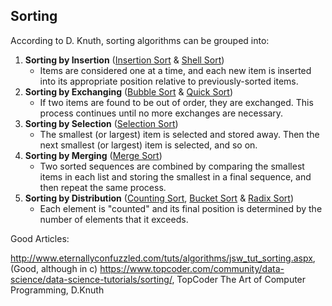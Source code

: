 ## Sorting
According to D. Knuth, sorting algorithms can be grouped into:

1) **Sorting by Insertion** ([Insertion Sort](src/algorithms/sorting/insertionsort/README.md) & [Shell Sort](src/algorithms/sorting/shellsort/README.md))
   - Items are considered one at a time, and each new item is inserted into its appropriate position relative to previously-sorted items.
2) **Sorting by Exchanging** ([Bubble Sort](src/algorithms/sorting/bubblesort/README.md) & [Quick Sort](src/algorithms/sorting/quicksort/README.md))
   - If two items are found to be out of order, they are exchanged. This process continues until no more exchanges are necessary.
3) **Sorting by Selection** ([Selection Sort](src/algorithms/sorting/selectionsort/README.md))
   - The smallest (or largest) item is selected and stored away. Then the next smallest (or largest) item is selected, and so on.
4) **Sorting by Merging** ([Merge Sort](src/algorithms/sorting/mergesort/README.md))
   - Two sorted sequences are combined by comparing the smallest items in each list and storing the smallest in a final sequence, and then repeat the same process.
5) **Sorting by Distribution** ([Counting Sort](src/algorithms/sorting/countingsort/README.md), [Bucket Sort](src/algorithms/sorting/bucketsort/README.md) & [Radix Sort](src/algorithms/sorting/radixsort/README.md))
   - Each element is "counted" and its final position is determined by the number of elements that it exceeds.

Good Articles:

http://www.eternallyconfuzzled.com/tuts/algorithms/jsw_tut_sorting.aspx, (Good, although in c)
https://www.topcoder.com/community/data-science/data-science-tutorials/sorting/, TopCoder
The Art of Computer Programming, D.Knuth
